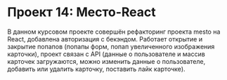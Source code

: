 # Проект 14: Место-React

В данном курсовом проекте совершён рефакторинг проекта mesto на React, добавлена авторизация с бекэндом. Работает открытие и закрытие попапов (попапы форм, попап увеличенного изображения карточки), проект  связан с API (данные о пользователе и массив карточек загружаются, можно изменить данные о пользователе, добавить или удалить карточку, поставить лайк карточке).

